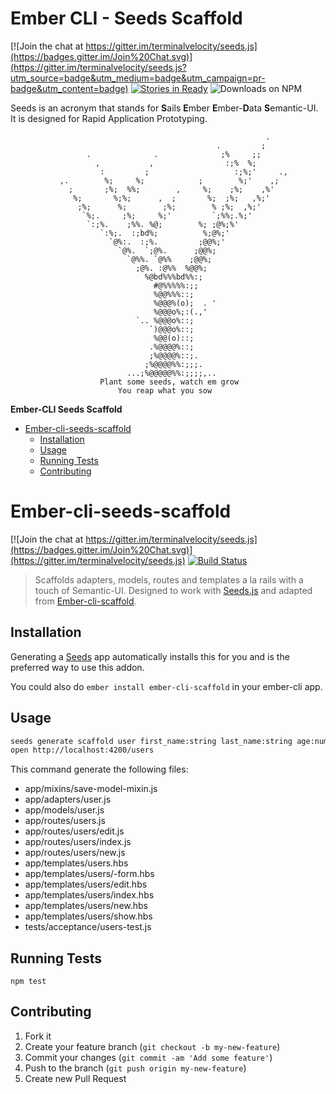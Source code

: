 Ember CLI - Seeds Scaffold
=====

[![Join the chat at https://gitter.im/terminalvelocity/seeds.js](https://badges.gitter.im/Join%20Chat.svg)](https://gitter.im/terminalvelocity/seeds.js?utm_source=badge&utm_medium=badge&utm_campaign=pr-badge&utm_content=badge)
[![Stories in Ready](https://badge.waffle.io/terminalvelocity/seeds.js.png?label=ready&title=Ready)](https://waffle.io/terminalvelocity/seeds.js) ![Downloads on NPM](http://img.shields.io/npm/dm/ember-cli-seeds-scaffold.svg?style=flat-square)

Seeds is an acronym that stands for **S**ails **E**mber **E**mber-**D**ata **S**emantic-UI. It is designed for Rapid Application Prototyping.

```
                                                         .
                                              .         ;
                 .              .              ;%     ;;
                   ,           ,                :;%  %;
                    :         ;                   :;%;'     .,
           ,.        %;     %;            ;        %;'    ,;
             ;       ;%;  %%;        ,     %;    ;%;    ,%'
              %;       %;%;      ,  ;       %;  ;%;   ,%;'
               ;%;      %;        ;%;        % ;%;  ,%;'
                `%;.     ;%;     %;'         `;%%;.%;'
                 `:;%.    ;%%. %@;        %; ;@%;%'
                    `:%;.  :;bd%;          %;@%;'
                      `@%:.  :;%.         ;@@%;'
                        `@%.  `;@%.      ;@@%;
                          `@%%. `@%%    ;@@%;
                            ;@%. :@%%  %@@%;
                              %@bd%%%bd%%:;
                                #@%%%%%:;;
                                %@@%%%::;
                                %@@@%(o);  . '
                                %@@@o%;:(.,'
                            `.. %@@@o%::;
                               `)@@@o%::;
                                %@@(o)::;
                               .%@@@@%::;
                               ;%@@@@%::;.
                              ;%@@@@%%:;;;.
                          ...;%@@@@@%%:;;;;,..
                    Plant some seeds, watch em grow
                        You reap what you sow
```

<!-- START doctoc generated TOC please keep comment here to allow auto update -->
<!-- DON'T EDIT THIS SECTION, INSTEAD RE-RUN doctoc TO UPDATE -->
**Ember-CLI Seeds Scaffold**

- [Ember-cli-seeds-scaffold](#ember-cli-seeds-scaffold)
  - [Installation](#installation)
  - [Usage](#usage)
  - [Running Tests](#running-tests)
  - [Contributing](#contributing)

<!-- END doctoc generated TOC please keep comment here to allow auto update -->

# Ember-cli-seeds-scaffold

[![Join the chat at https://gitter.im/terminalvelocity/seeds.js](https://badges.gitter.im/Join%20Chat.svg)](https://gitter.im/terminalvelocity/seeds.js) [![Build Status](https://travis-ci.org/terminalvelocity/ember-cli-seeds-scaffold.svg?branch=master)](https://travis-ci.org/terminalvelocity/ember-cli-seeds-scaffold)

>  Scaffolds adapters, models, routes and templates a la rails with a touch of Semantic-UI. Designed to work with [Seeds.js](https://github.com/terminalvelocity/seeds.js) and adapted from [Ember-cli-scaffold](https://github.com/marcioj/ember-cli-scaffold).

## Installation

Generating a [Seeds](https://github.com/terminalvelocity/seeds.js) app automatically installs this for you and is the preferred way to use this addon.

You could also do `ember install ember-cli-scaffold` in your ember-cli app.

## Usage

```sh
seeds generate scaffold user first_name:string last_name:string age:number
open http://localhost:4200/users
```

This command generate the following files:

- app/mixins/save-model-mixin.js
- app/adapters/user.js
- app/models/user.js
- app/routes/users.js
- app/routes/users/edit.js
- app/routes/users/index.js
- app/routes/users/new.js
- app/templates/users.hbs
- app/templates/users/-form.hbs
- app/templates/users/edit.hbs
- app/templates/users/index.hbs
- app/templates/users/new.hbs
- app/templates/users/show.hbs
- tests/acceptance/users-test.js

## Running Tests

`npm test`

## Contributing

1. Fork it
1. Create your feature branch (`git checkout -b my-new-feature`)
1. Commit your changes (`git commit -am 'Add some feature'`)
1. Push to the branch (`git push origin my-new-feature`)
1. Create new Pull Request
